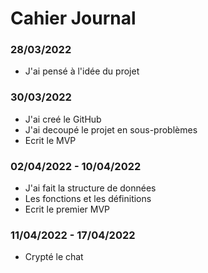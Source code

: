 # Cahier Journal

### 28/03/2022
- J'ai pensé à l'idée du projet

### 30/03/2022
- J'ai creé le GitHub
- J'ai decoupé le projet en sous-problèmes
- Ecrit le MVP

### 02/04/2022 - 10/04/2022
- J'ai fait la structure de données
- Les fonctions et les définitions
- Ecrit le premier MVP

### 11/04/2022 - 17/04/2022
- Crypté le chat
